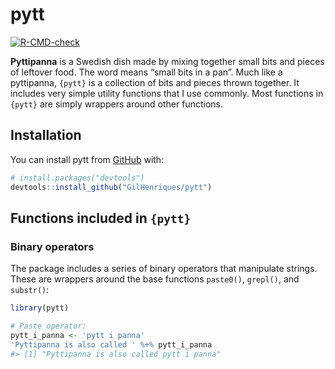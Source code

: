 
<!-- README.md is generated from README.Rmd. Please edit that file -->

# pytt

<!-- badges: start -->

[![R-CMD-check](https://github.com/GilHenriques/pytt/actions/workflows/R-CMD-check.yaml/badge.svg)](https://github.com/GilHenriques/pytt/actions/workflows/R-CMD-check.yaml)
<!-- badges: end -->

**Pyttipanna** is a Swedish dish made by mixing together small bits and
pieces of leftover food. The word means “small bits in a pan”. Much like
a pyttipanna, `{pytt}` is a collection of bits and pieces thrown
together. It includes very simple utility functions that I use commonly.
Most functions in `{pytt}` are simply wrappers around other functions.

## Installation

You can install pytt from [GitHub](https://github.com/) with:

``` r
# install.packages("devtools")
devtools::install_github("GilHenriques/pytt")
```

## Functions included in `{pytt}`

### Binary operators

The package includes a series of binary operators that manipulate
strings. These are wrappers around the base functions `paste0()`,
`grepl()`, and `substr()`:

``` r
library(pytt)

# Paste operator:
pytt_i_panna <- 'pytt i panna'
'Pyttipanna is also called ' %+% pytt_i_panna
#> [1] "Pyttipanna is also called pytt i panna"
```

